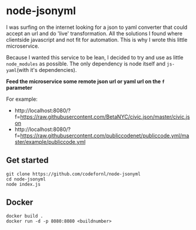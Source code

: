 # node-jsonyml

I was surfing on the internet looking for a json to yaml converter that could accept an url and do 'live' transformation. All the solutions I found where clientside javascript and not fit for automation. This is why I wrote this little microservice.

Because I wanted this service to be lean, I decided to try and use as little `node_modules` as possible. The only dependency is node itself and `js-yaml`(with it's dependencies).

__Feed the microservice some remote json url or yaml url on the `f` parameter__

For example:

* http://localhost:8080/?f=https://raw.githubusercontent.com/BetaNYC/civic.json/master/civic.json
* http://localhost:8080/?f=https://raw.githubusercontent.com/publiccodenet/publiccode.yml/master/example/publiccode.yml



## Get started
```
git clone https://github.com/codefornl/node-jsonyml
cd node-jsonyml
node index.js
```

## Docker
```
docker build .
docker run -d -p 8080:8080 <buildnumber>
```
